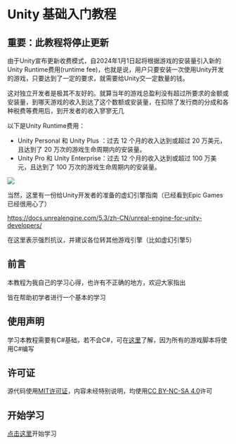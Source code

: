 # Unity 基础入门教程

## 重要：此教程将停止更新

由于Unity宣布更新收费模式，自2024年1月1日起将根据游戏的安装量引入新的Unity Runtime费用(runtime fee)，也就是说，用户只要安装一次使用Unity开发的游戏，只要达到了一定的要求，就需要给Unity交一定数量的钱。

这对独立开发者是极其不友好的。就算当年的游戏总盈利没有超过所要求的金额或安装量，到哪天游戏的收入到达了这个数额或安装量，在扣除了发行商的分成和各种税费等费用后，到开发者的收入寥寥无几

以下是Unity Runtime费用：
- Unity Personal 和 Unity Plus ：过去 12 个月的收入达到或超过 20 万美元，且达到了 20 万次的游戏生命周期内的安装量。
- Unity Pro 和 Unity Enterprise：过去 12 个月的收入达到或超过 100 万美元，且达到了 100 万次的游戏生命周期内的安装量。

![](https://static.amekiri.com/images/up-e844f5c6a78426d8d52ccbcc054e52c0511.png)

当然，这里有一份给Unity开发者的准备的虚幻引擎指南（已经看到Epic Games已经很用心了）

<https://docs.unrealengine.com/5.3/zh-CN/unreal-engine-for-unity-developers/>

在这里表示强烈抗议，并建议各位转其他游戏引擎（比如虚幻引擎5）

## 前言

本教程为我自己的学习心得，也许有不正确的地方，欢迎大家指出

皆在帮助初学者进行一个基本的学习

## 使用声明

学习本教程需要有C#基础，若不会C#，可在[这里](https://www.runoob.com/csharp/csharp-tutorial.html)了解，因为所有的游戏脚本将使用C#编写

## 许可证

源代码使用[MIT许可证](https://mit-license.org/)，内容未经特别说明，均使用[CC BY-NC-SA 4.0](https://creativecommons.org/licenses/by-nc-sa/4.0/deed.zh)许可

## 开始学习

[点击这里](/unity-install/)开始学习